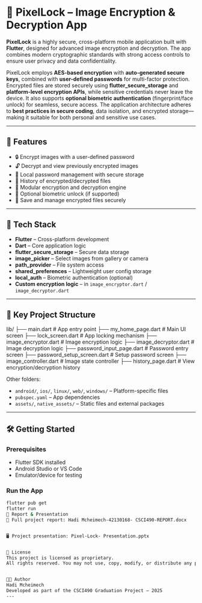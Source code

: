 # 🔐 PixelLock – Image Encryption & Decryption App

**PixelLock** is a highly secure, cross-platform mobile application built with **Flutter**, designed for advanced image encryption and decryption. The app combines modern cryptographic standards with strong access controls to ensure user privacy and data confidentiality.

PixelLock employs **AES-based encryption** with **auto-generated secure keys**, combined with **user-defined passwords** for multi-factor protection. Encrypted files are stored securely using **flutter_secure_storage** and **platform-level encryption APIs**, while sensitive credentials never leave the device. It also supports **optional biometric authentication** (fingerprint/face unlock) for seamless, secure access. The application architecture adheres to **best practices in secure coding**, data isolation, and encrypted storage—making it suitable for both personal and sensitive use cases.

---


## 📱 Features

- 🔒 Encrypt images with a user-defined password
- 🔓 Decrypt and view previously encrypted images
- 🧠 Local password management with secure storage
- 🧾 History of encrypted/decrypted files
- 🧩 Modular encryption and decryption engine
- 🔐 Optional biometric unlock (if supported)
- 📁 Save and manage encrypted files securely


---

## 🚀 Tech Stack

- **Flutter** – Cross-platform development
- **Dart** – Core application logic
- **flutter_secure_storage** – Secure data storage
- **image_picker** – Select images from gallery or camera
- **path_provider** – File system access
- **shared_preferences** – Lightweight user config storage
- **local_auth** – Biometric authentication (optional)
- **Custom encryption logic** – in `image_encryptor.dart` / `image_decryptor.dart`

---


## 📁 Key Project Structure

lib/
├── main.dart # App entry point
├── my_home_page.dart # Main UI screen
├── lock_screen.dart # App locking mechanism
├── image_encryptor.dart # Image encryption logic
├── image_decryptor.dart # Image decryption logic
├── password_input_page.dart # Password entry screen
├── password_setup_screen.dart # Setup password screen
├── image_controller.dart # Image state controller
├── history_page.dart # View encryption/decryption history

Other folders:
- `android/`, `ios/`, `linux/`, `web/`, `windows/` – Platform-specific files
- `pubspec.yaml` – App dependencies
- `assets/`, `native_assets/` – Static files and external packages

---


## 🛠️ Getting Started


### Prerequisites
- Flutter SDK installed
- Android Studio or VS Code
- Emulator/device for testing


### Run the App
```bash
flutter pub get
flutter run
📄 Report & Presentation
📘 Full project report: Hadi Mcheimech-42130168- CSCI490-REPORT.docx


🖥️ Project presentation: Pixel-Lock- Presentation.pptx


📄 License
This project is licensed as proprietary.
All rights reserved. You may not use, copy, modify, or distribute any part of this code without express permission from the author.


👨‍💻 Author
Hadi Mcheimech
Developed as part of the CSCI490 Graduation Project – 2025
---

